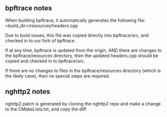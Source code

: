 ## bpftrace notes

When building bpftrace, it automatically generates the following file:
<build_dir>/resources/headers.cpp

Due to build issues, this file was copied directly into bpftrace/src, and checked in to our fork of bpftrace.

If at any time, bpftrace is updated from the origin, AND there are changes to the bpftrace/resources directory,
then the updated headers.cpp should be copied and checked in to bpftrace/src.

If there are no changes to files in the bpftrace/resources directory (which is the likely case), then no special steps are required.

## nghttp2 notes

nghttp2.patch is generated by cloning the nghttp2 repo and make a change to the CMakeLists.txt, and
copy the diff.
